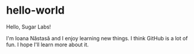 # hello-world
Hello, Sugar Labs!

I'm Ioana Năstasă and I enjoy learning new things. I think GitHub is a lot of fun. I hope I'll learn more about it. 
